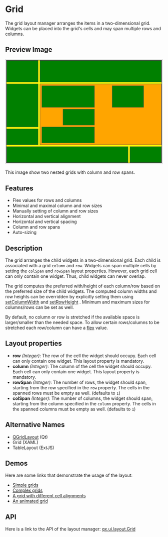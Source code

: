 # Grid

The grid layout manager arranges the items in a two-dimensional grid. Widgets
can be placed into the grid's cells and may span multiple rows and columns.

## Preview Image

![grid.png](grid.png)

This image show two nested grids with column and row spans.

## Features

- Flex values for rows and columns
- Minimal and maximal column and row sizes
- Manually setting of column and row sizes
- Horizontal and vertical alignment
- Horizontal and vertical spacing
- Column and row spans
- Auto-sizing

## Description

The grid arranges the child widgets in a two-dimensional grid. Each child is
associated with a grid `column` and `row`. Widgets can span multiple cells by
setting the `colSpan` and `rowSpan` layout properties. However, each grid cell
can only contain one widget. Thus, child widgets can never overlap.

The grid computes the preferred with/height of each column/row based on the
preferred size of the child widgets. The computed column widths and row heights
can be overridden by explicitly setting them using  
[setColumnWidth](apps://apiviewer/#qx.ui.layout.Grid~setColumnWidth) and
[setRowHeight](apps://apiviewer/#qx.ui.layout.Grid~setRowHeight) . Minimum and
maximum sizes for columns/rows can be set as well.

By default, no column or row is stretched if the available space is
larger/smaller than the needed space. To allow certain rows/columns to be
stretched each row/column can have a [flex](README.md#flex) value.

## Layout properties

- **row** _(Integer)_: The row of the cell the widget should occupy. Each cell
  can only contain one widget. This layout property is mandatory.
- **column** _(Integer)_: The column of the cell the widget should occupy. Each
  cell can only contain one widget. This layout property is mandatory.
- **rowSpan** _(Integer)_: The number of rows, the widget should span, starting
  from the row specified in the `row` property. The cells in the spanned rows
  must be empty as well. (defaults to `1`)
- **colSpan** _(Integer)_: The number of columns, the widget should span,
  starting from the column specified in the `column` property. The cells in the
  spanned columns must be empty as well. (defaults to `1`)

## Alternative Names

- [QGridLayout](http://qt-project.org/doc/qt-5.0/qtwidgets/qgridlayout.html)
  (Qt)
- Grid (XAML)
- TableLayout (ExtJS)

## Demos

Here are some links that demonstrate the usage of the layout:

- [Simple grids](apps://demobrowser/#layout~Grid_Simple.html)
- [Complex grids](apps://demobrowser/#layout~Grid_Complex.html)
- [A grid with different cell alignments](apps://demobrowser/#layout~Grid_Alignment.html)
- [An animated grid](apps://demobrowser/#layout~Grid_Animated.html)

## API

Here is a link to the API of the layout manager:
[qx.ui.layout.Grid](apps://apiviewer/#qx.ui.layout.Grid)
